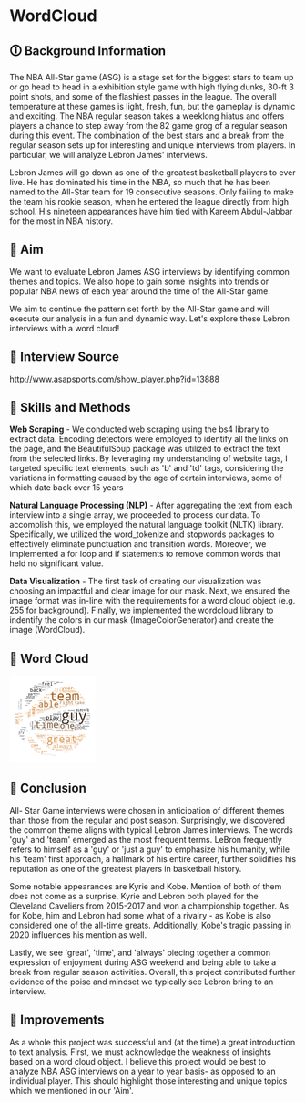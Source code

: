 # WordCloud
## 🛈 Background Information
The NBA All-Star game (ASG) is a stage set for the biggest stars to team up or go head to head in a exhibition style game with high flying dunks, 30-ft 3 point shots, and some of the flashiest passes in the league. The overall temperature at these games is light, fresh, fun, but the gameplay is dynamic and exciting. The NBA regular season takes a weeklong hiatus and offers players a chance to step away from the 82 game grog of a regular season during this event. The combination of the best stars and a break from the regular season sets up for interesting and unique interviews from players. In particular, we will analyze Lebron James' interviews.

Lebron James will go down as one of the greatest basketball players to ever live. He has dominated his time in the NBA, so much that he has been named to the All-Star team for 19 consecutive seasons. Only failing to make the team his rookie season, when he entered the league directly from high school. His nineteen appearances have him tied with Kareem Abdul-Jabbar for the most in NBA history. 

## 🎯 Aim
We want to evaluate Lebron James ASG interviews by identifying common themes and topics. We also hope to gain some insights into trends or popular NBA news of each year around the time of the All-Star game.

We aim to continue the pattern set forth by the All-Star game and will execute our analysis in a fun and dynamic way. Let's explore these Lebron interviews with a word cloud!

## :mag_right: Interview Source
http://www.asapsports.com/show_player.php?id=13888

## :triangular_ruler: Skills and Methods
**Web Scraping** - We conducted web scraping using the bs4 library to extract data. Encoding detectors were employed to identify all the links on the page, and the BeautifulSoup package was utilized to extract the text from the selected links. By leveraging my understanding of website tags, I targeted specific text elements, such as 'b' and 'td' tags, considering the variations in formatting caused by the age of certain interviews, some of which date back over 15 years      

**Natural Language Processing (NLP)** - After aggregating the text from each interview into a single array, we proceeded to process our data. To accomplish this, we employed the natural language toolkit (NLTK) library. Specifically, we utilized the word_tokenize and stopwords packages to effectively eliminate punctuation and transition words. Moreover, we implemented a for loop and if statements to remove common words that held no significant value.   

**Data Visualization** - The first task of creating our visualization was choosing an impactful and clear image for our mask. Next, we ensured the image format was in-line with the requirements for a word cloud object (e.g. 255 for background). Finally, we implemented the wordcloud library to indentify the colors in our mask (ImageColorGenerator) and create the image (WordCloud).

## :basketball: Word Cloud

<img src="Bball_wordcloud.png" width="30%"> 

## :closed_book: Conclusion
All- Star Game interviews were chosen in anticipation of different themes than those from the regular and post season. Surprisingly, we discovered the common theme aligns with typical Lebron James interviews. The words 'guy' and 'team' emerged as the most frequent terms. LeBron frequently refers to himself as a 'guy' or 'just a guy' to emphasize his humanity, while his 'team' first approach, a hallmark of his entire career, further solidifies his reputation as one of the greatest players in basketball history.

Some notable appearances are Kyrie and Kobe. Mention of both of them does not come as a surprise. Kyrie and Lebron both played for the Cleveland Caveliers from 2015-2017 and won a championship together. As for Kobe, him and Lebron had some what of a rivalry - as Kobe is also considered one of the all-time greats. Additionally, Kobe's tragic passing in 2020 influences his mention as well. 

Lastly, we see 'great', 'time', and 'always' piecing together a common expression of enjoyment during ASG weekend and being able to take a break from regular season activities. Overall, this project contributed further evidence of the poise and mindset we typically see Lebron bring to an interview.

## :construction: Improvements
As a whole this project was successful and (at the time) a great introduction to text analysis. First, we must acknowledge the weakness of insights based on a word cloud object. I believe this project would be best to analyze NBA ASG interviews on a year to year basis- as opposed to an individual player. This should highlight those interesting and unique topics which we mentioned in our 'Aim'.
